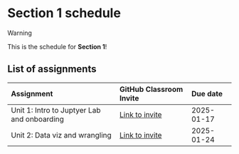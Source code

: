 # Section 1 schedule

> [!WARNING]  
> This is the schedule for **Section 1**!

## List of assignments

| **Assignment** | **GitHub Classroom Invite** | **Due date** |
|:--- |:--- |:--- |
| Unit 1: Intro to Juptyer Lab and onboarding | [Link to invite](https://classroom.github.com/a/RsQMJhHb) | 2025-01-17 |
| Unit 2: Data viz and wrangling | [Link to invite](https://classroom.github.com/a/_Cz-oCMF) | 2025-01-24 |
<!-- start of comment
| Unit 3: Simple linear models | [Link to invite](https://classroom.github.com/a/HFWHmy73) | 2024-09-20 |
| Unit 4: Multiple regression | [Link to invite](https://classroom.github.com/a/j6Lf7P4c) | 2024-09-27 |
| Unit 5: Logistic regression | [Link to invite](https://classroom.github.com/a/C7Rw5j6j) | 2024-10-04 |
| Unit 6: Scikit-Learn API | [Link to invite](https://classroom.github.com/a/448hnI4M) | 2024-10-11 |
| Unit 7: Virtual sampling | [Link to invite](https://classroom.github.com/a/KZr_-usU) | 2024-10-25 |
| Unit 8: Bootstrap sampling and confidence intervals | [Link to invite](https://classroom.github.com/a/c1ndoOQt) | 2024-11-01 |
| Unit 9: Hypothesis testing | [Link to invite](https://classroom.github.com/a/dSl9b3SA) | 2024-11-08 |
| Unit 10: Inference for regression | [Link to invite](https://classroom.github.com/a/6e411jU9) | 2024-11-15 | 
| Unit 11: Decision trees | [Link to invite](https://classroom.github.com/a/9Vr1opaU) | 2024-11-22 |
| Unit 12: Non-linear models | [Link to invite](https://classroom.github.com/a/jmKCiwxk) | 2024-12-02 |
| Unit 13: Evaluating model performance| [Link to invite](https://classroom.github.com/a/TKml_hG9) | 2024-12-04 |
end of comment -->
